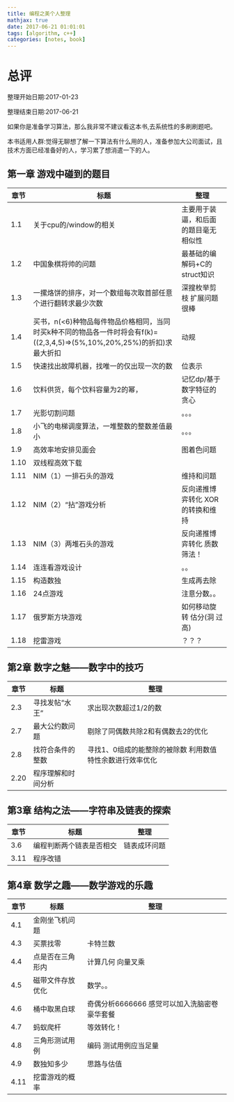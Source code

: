 ```yaml
---
title: 编程之美个人整理
mathjax: true
date: 2017-06-21 01:01:01
tags: [algorithm, c++]
categories: [notes, book]
---
```


# 总评

整理开始日期:2017-01-23

整理结束日期:2017-06-21

如果你是准备学习算法，那么我非常不建议看这本书,去系统性的多刷刷题吧。

本书适用人群:觉得无聊想了解一下算法有什么用的人，准备参加大公司面试，且技术方面已经准备好的人，学习累了想消遣一下的人。

## 第一章 游戏中碰到的题目

|章节|标题|整理|
|---|---|---|
|1.1|关于cpu的/window的相关|主要用于装逼，和后面的题目毫无相似性|
|1.2|中国象棋将帅的问题|最基础的编解码+C的struct知识|
|1.3|一摞烙饼的排序，对一个数组每次取首部任意个进行翻转求最少次数|深搜枚举剪枝 扩展问题很棒|
|1.4|买书，n(<6)种物品每件物品价格相同，当同时买k种不同的物品各一件时将会有f(k)=((2,3,4,5)=>(5%,10%,20%,25%)的折扣)求最大折扣|动规|
|1.5|快速找出故障机器，找唯一的仅出现一次的数|位表示|
|1.6|饮料供货，每个饮料容量为2的幂，|记忆dp/基于数字特征的贪心|
|1.7|光影切割问题|。。。|
|1.8|小飞的电梯调度算法，一堆整数的整数差值最小|。。。|
|1.9|高效率地安排见面会|图着色问题|
|1.10|双线程高效下载||
|1.11|NIM（1）一排石头的游戏|维持和问题|
|1.12|NIM（2）“拈”游戏分析|反向递推博弈转化 XOR的转换和维持|
|1.13|NIM（3）两堆石头的游戏|反向递推博弈转化 质数筛法！|
|1.14|连连看游戏设计|。。|
|1.15|构造数独|生成再去除|
|1.16|24点游戏|注意分数。。|
|1.17|俄罗斯方块游戏|如何移动旋转 估分(洞 过高)|
|1.18|挖雷游戏|？？？|

## 第2章 数字之魅——数字中的技巧

|章节|标题|整理|
|---|---|---|
|2.3|寻找发帖“水王”|求出现次数超过1/2的数|
|2.7|最大公约数问题|剔除了同偶数共除2和有偶数去2的优化|
|2.8|找符合条件的整数|寻找1、0组成的能整除的被除数 利用数值特性余数进行效率优化|
|2.20|程序理解和时间分析||

## 第3章 结构之法——字符串及链表的探索

|章节|标题|整理|
|---|---|---|
|3.6|编程判断两个链表是否相交|链表成环问题|
|3.11|程序改错||

## 第4章 数学之趣——数学游戏的乐趣

|章节|标题|整理|
|---|---|---|
|4.1|金刚坐飞机问题||
|4.3|买票找零|卡特兰数|
|4.4|点是否在三角形内|计算几何 向量叉乘|
|4.5|磁带文件存放优化|数学。。|
|4.6|桶中取黑白球|奇偶分析6666666 感觉可以加入洗脑密卷豪华套餐|
|4.7|蚂蚁爬杆|等效转化！|
|4.8|三角形测试用例|编码 测试用例应当足量|
|4.9|数独知多少|思路与估值|
|4.11|挖雷游戏的概率||
